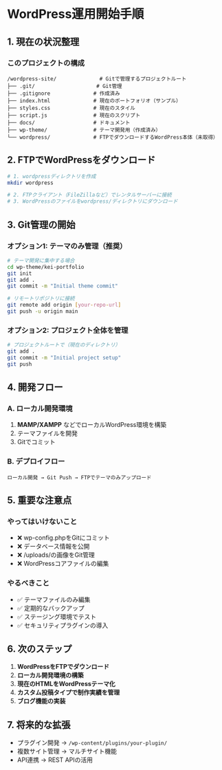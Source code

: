 # WordPress運用開始手順

## 1. 現在の状況整理

### このプロジェクトの構成
```
/wordpress-site/              # Gitで管理するプロジェクトルート
├── .git/                    # Git管理
├── .gitignore              # 作成済み
├── index.html              # 現在のポートフォリオ（サンプル）
├── styles.css              # 現在のスタイル
├── script.js               # 現在のスクリプト
├── docs/                   # ドキュメント
├── wp-theme/               # テーマ開発用（作成済み）
└── wordpress/              # FTPでダウンロードするWordPress本体（未取得）
```

## 2. FTPでWordPressをダウンロード

```bash
# 1. wordpressディレクトリを作成
mkdir wordpress

# 2. FTPクライアント（FileZillaなど）でレンタルサーバーに接続
# 3. WordPressのファイルをwordpress/ディレクトリにダウンロード
```

## 3. Git管理の開始

### オプション1: テーマのみ管理（推奨）

```bash
# テーマ開発に集中する場合
cd wp-theme/kei-portfolio
git init
git add .
git commit -m "Initial theme commit"

# リモートリポジトリに接続
git remote add origin [your-repo-url]
git push -u origin main
```

### オプション2: プロジェクト全体を管理

```bash
# プロジェクトルートで（現在のディレクトリ）
git add .
git commit -m "Initial project setup"
git push
```

## 4. 開発フロー

### A. ローカル開発環境
1. **MAMP/XAMPP** などでローカルWordPress環境を構築
2. テーマファイルを開発
3. Gitでコミット

### B. デプロイフロー
```
ローカル開発 → Git Push → FTPでテーマのみアップロード
```

## 5. 重要な注意点

### やってはいけないこと
- ❌ wp-config.phpをGitにコミット
- ❌ データベース情報を公開
- ❌ /uploads/の画像をGit管理
- ❌ WordPressコアファイルの編集

### やるべきこと
- ✅ テーマファイルのみ編集
- ✅ 定期的なバックアップ
- ✅ ステージング環境でテスト
- ✅ セキュリティプラグインの導入

## 6. 次のステップ

1. **WordPressをFTPでダウンロード**
2. **ローカル開発環境の構築**
3. **現在のHTMLをWordPressテーマ化**
4. **カスタム投稿タイプで制作実績を管理**
5. **ブログ機能の実装**

## 7. 将来的な拡張

- プラグイン開発 → `/wp-content/plugins/your-plugin/`
- 複数サイト管理 → マルチサイト機能
- API連携 → REST APIの活用